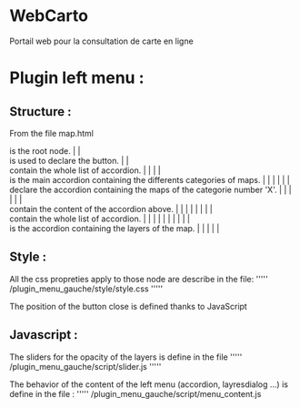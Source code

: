 WebCarto
========

Portail web pour la consultation de carte en ligne


# Plugin left menu : #


## Structure : ##

From the file map.html

<div id="contenu_gauche"> is the root node.
|
|	<div id="close_button"> is used to declare the button.
|	
|	<div id="layersdialog"> contain the whole list of accordion.
|	|
|	|	<div id="accordion"> is the main accordion containing the differents categories of maps.
|	|	|
|	|	|	<div id="accordion_head'X'"> declare the accordion containing the maps of the categorie number 'X'.
|	|	|
|	|	|	<div class="contenu"> contain the content of the accordion above.
|	|	|	|	
|	|	|	|	<div id="layersdialog"> contain the whole list of accordion.
|	|	|	|	|
|	|	|	|	|	<div id="sous_accordion1"> is the accordion containing the layers of the map.
|	|	|	|	|

## Style : ##

All the css propreties apply to those node are describe in the file:
'''''
 /plugin_menu_gauche/style/style.css
'''''

The position of the button close is defined thanks to JavaScript

## Javascript : ##

The sliders for the opacity of the layers is define in the file 
'''''
/plugin_menu_gauche/script/slider.js
'''''

The behavior of the content of the left menu (accordion, layresdialog ...) is define in the file :
'''''
/plugin_menu_gauche/script/menu_content.js